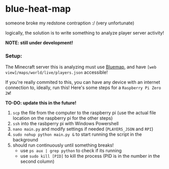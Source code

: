 # blue-heat-map
someone broke my redstone contraption :/ (very unfortunate)

logically, the solution is to write something to analyze player server activity!

**NOTE: still under development!**

### Setup:

The Minecraft server this is analyzing must use [Bluemap](https://github.com/BlueMap-Minecraft/BlueMap), and have `[web view]/maps/world/live/players.json` accessible!

If you're really commited to this, you can have any device with an internet connection to, ideally, run this! Here's some steps for a `Raspberry Pi Zero 2W`!

**TO-DO: update this in the future!**

1. `scp` the file from the computer to the raspberry pi (use the actual file location on the raspberry pi for the other steps)
2. `ssh` into the rasbperry pi with Windows Powershell
3. `nano main.py` and modify settings if needed (`PLAYERS_JSON` and `RPI`)
4. `sudo nohup python main.py &` to start running the script in the background
5. should run continuously until something breaks!
   - use `ps aux | grep python` to check if its running
   - use `sudo kill [PID]` to kill the process (PID is in the number in the second column)
